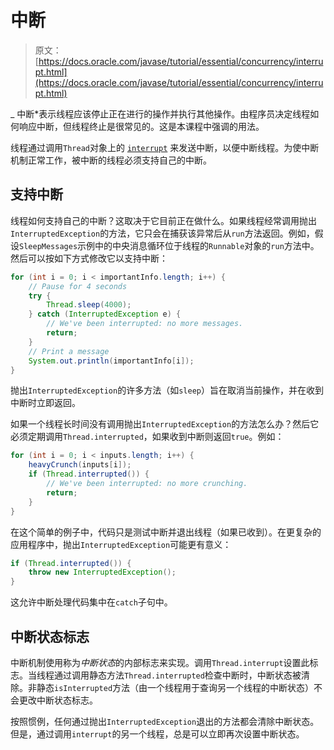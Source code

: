 # 中断

> 原文： [https://docs.oracle.com/javase/tutorial/essential/concurrency/interrupt.html](https://docs.oracle.com/javase/tutorial/essential/concurrency/interrupt.html)

_ 中断*表示线程应该停止正在进行的操作并执行其他操作。由程序员决定线程如何响应中断，但线程终止是很常见的。这是本课程中强调的用法。

线程通过调用`Thread`对象上的 [`interrupt`](https://docs.oracle.com/javase/8/docs/api/java/lang/Thread.html#interrupt--) 来发送中断，以便中断线程。为使中断机制正常工作，被中断的线程必须支持自己的中断。

## 支持中断

线程如何支持自己的中断？这取决于它目前正在做什么。如果线程经常调用抛出`InterruptedException`的方法，它只会在捕获该异常后从`run`方法返回。例如，假设`SleepMessages`示例中的中央消息循环位于线程的`Runnable`对象的`run`方法中。然后可以按如下方式修改它以支持中断：

```java
for (int i = 0; i < importantInfo.length; i++) {
    // Pause for 4 seconds
    try {
        Thread.sleep(4000);
    } catch (InterruptedException e) {
        // We've been interrupted: no more messages.
        return;
    }
    // Print a message
    System.out.println(importantInfo[i]);
}

```

抛出`InterruptedException`的许多方法（如`sleep`）旨在取消当前操作，并在收到中断时立即返回。

如果一个线程长时间没有调用抛出`InterruptedException`的方法怎么办？然后它必须定期调用`Thread.interrupted`，如果收到中断则返回`true`。例如：

```java
for (int i = 0; i < inputs.length; i++) {
    heavyCrunch(inputs[i]);
    if (Thread.interrupted()) {
        // We've been interrupted: no more crunching.
        return;
    }
}

```

在这个简单的例子中，代码只是测试中断并退出线程（如果已收到）。在更复杂的应用程序中，抛出`InterruptedException`可能更有意义：

```java
if (Thread.interrupted()) {
    throw new InterruptedException();
}

```

这允许中断处理代码集中在`catch`子句中。

## 中断状态标志

中断机制使用称为*中断状态*的内部标志来实现。调用`Thread.interrupt`设置此标志。当线程通过调用静态方法`Thread.interrupted`检查中断时，中断状态被清除。非静态`isInterrupted`方法（由一个线程用于查询另一个线程的中断状态）不会更改中断状态标志。

按照惯例，任何通过抛出`InterruptedException`退出的方法都会清除中断状态。但是，通过调用`interrupt`的另一个线程，总是可以立即再次设置中断状态。